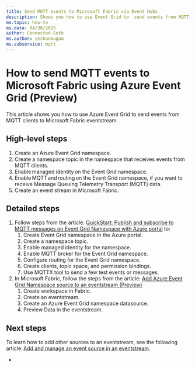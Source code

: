 ```yaml
---
title: Send MQTT events to Microsoft Fabric via Event Hubs
description: Shows you how to use Event Grid to  send events from MQTT clients to Microsoft Fabric via Azure Event Hubs. 
ms.topic: how-to
ms.date: 04/30/2025
author: Connected-Seth
ms.author: seshanmugam
ms.subservice: mqtt
---
```


# How to send MQTT events to Microsoft Fabric using Azure Event Grid (Preview) 
This article shows you how to use Azure Event Grid to send events from MQTT clients to Microsoft Fabric eventstream. 

## High-level steps

1. Create an Azure Event Grid  namespace.
1. Create a namespace topic in the namespace that receives events from MQTT clients.
1. Enable managed identity on the Event Grid namespace.  
1. Enable MQTT and routing on the Event Grid namespace, if you want to receive Message Queuing Telemetry Transport (MQTT) data.
1. Create an event stream in Microsoft Fabric.  

## Detailed steps

1. Follow steps from the article: [QuickStart: Publish and subscribe to MQTT messages on Event Grid Namespace with Azure portal](mqtt-publish-and-subscribe-portal.md) to:
    1. Create Event Grid namespace in the Azure portal.
    1. Create a namespace topic. 
    1. Enable managed identity for the namespace. 
    1. Enable MQTT broker for the Event Grid namespace. 
    1. Configure routing for the Event Grid namespace. 
    1. Create clients, topic space, and permission bindings. 
    1. Use MQTTX tool to send a few test events or messages.  
1. In Microsoft Fabric, follow the steps from the article: [Add Azure Event Grid Namespace source to an eventstream (Preview)](add-source-azure-event-grid.md)
    1. Create workspace in Fabric. 
    1. Create an eventstream.
    1. Create an Azure Event Grid namespace datasource. 
    1. Preview Data in the eventstream.

## Next steps
To learn how to add other sources to an eventstream, see the following article: [Add and manage an event source in an eventstream](add-manage-eventstream-sources.md). 

    




- 


